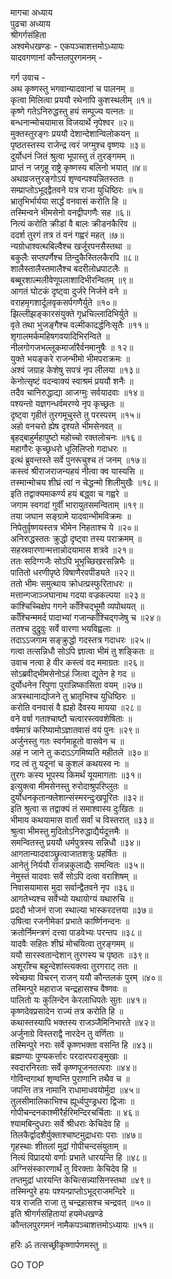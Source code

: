 मागचा अध्याय  
पुढचा अध्याय  
श्रीगर्गसंहिता  
अश्वमेधखण्डः - एकपञ्चाशत्तमोऽध्यायः  
यादवगणानां कौन्तलपुरगमनम् -  
  
गर्ग उवाच -  
अथ कृष्णस्तु भगवान्यादवानां च पालनम् ॥  
कृत्वा मिलित्वा प्रययौ रथेनापि कुशस्थलीम् ॥१॥  
कृष्णे गतेऽनिरुद्धस्तु हयं सम्पूज्य यत्नतः ॥  
बन्धनान्मोचयामास विजयार्थे नृपेश्वर ॥२॥  
मुक्तस्तुरङ्गः प्रययौ देशान्देशान्विलोकयन् ॥  
पृष्ठतस्तस्य राजेन्द्र त्वरं जग्मुश्च वृष्णयः ॥३॥  
दुर्योधनं जितं श्रुत्वा भूपास्तु तं तुरङ्गमम् ॥  
प्राप्तं न जगृहू राष्ट्रे कृष्णस्य बलिनो भयात् ॥४॥  
अथाव्रजत्तुरङ्गोऽयं शृण्वन्पश्यन्नितस्ततः ॥  
सम्प्राप्तोऽभूद्‌द्वैतवने यत्र राजा युधिष्ठिरः ॥५॥  
भ्रातृभिर्भार्यया सार्द्धं वनवासं करोति हि ॥  
तस्मिन्वने भीमसेनो वनद्वीपगणैः सह ॥६॥  
नित्यं करोति क्रीडां वै बालः क्रीडनकैरिव ॥  
ददर्श तुरगं तत्र तं वनं गह्वरं महत् ॥७॥  
न्यग्रोधाश्वत्थबिल्वैश्च खर्जूरपनसैस्तथा ॥  
बकुलैः सप्तपर्णैश्च तिन्दुकैस्तिलकैरपि ॥८॥  
शालैस्तालैस्तमालैश्च बदरीलोध्रपाटलैः ॥  
बब्बूरशाल्मलीवेणूपलाशादिभीरन्वितम् ॥९॥  
आगतं घोटकं दृष्ट्वा दुर्जरे निर्जने वने ॥  
वराहमृगशार्दूलवृकसर्पगणैर्युते ॥१०॥  
झिल्लीझङ्कारसंयुक्ते गृध्रचिल्लादिभिर्युते ॥  
वृते तथा भुजङ्गैश्च वल्मीकादर्द्धनिःसृतैः ॥११॥  
शृगालमर्कमहिषगवयादिभिरन्विते ॥  
नीलगोगजभल्लूकमार्जारैर्वनमानुषैः ॥ १२॥  
युक्ते भयङ्करे राजन्भीमो भीमपराक्रमः ॥  
अश्वं जग्राह केशेषु सपत्रं नृप लीलया ॥१३॥  
केनोत्सृष्टं वदन्वाक्यं स्वाश्रमं प्रययौ शनैः ॥  
तदैव चानिरुद्धाद्या आजग्मुः सर्वयादवाः ॥१४॥  
पश्यन्तो यज्ञगन्धर्वमरण्ये नृप कृच्छ्रतः ॥  
दृष्ट्वा गृहीतं तुरगमूचुस्ते तु परस्परम् ॥१५॥  
अहो वनचरो ह्येष दृश्यते भीमसेनवत् ॥  
बृहद्बाहुर्महापुष्टो महोच्चो रक्तलोचनः ॥१६॥  
महागौरः कृच्छ्रधरो धूलिलिप्तो गदाधरः ॥  
इत्थं ब्रुवन्तस्ते सर्वे पुनरूचुश्च तं जनम् ॥१७॥  
कस्त्वं श्रीराजराजन्यहयं नीत्वा क्व यास्यसि ॥  
तस्मान्मोचय शीघ्रं त्वां न चेद्धन्मो शिलीमुखैः ॥१८॥  
इति तद्वाक्यमाकर्ण्य हयं बद्ध्वा च गह्वरे ॥  
जगाम स्वगदां गुर्वीं भारायुतसमन्विताम् ॥१९॥  
तया जघान सङ्ग्रामे यादवान्भीमविक्रमः ॥  
निपेतुर्वृष्णयस्तत्र भीमेन निहताश्च ये ॥२०॥  
अनिरुद्धस्ततः क्रुद्धो दृष्ट्वा तस्य पराक्रमम् ॥  
सहस्रवारणान्मत्तान्नोदयामास शत्रवे ॥२१॥  
ततः सदिग्गजैः सोऽपि भूभृच्छिखरसन्निभैः ॥  
पातितो धरणीपृष्ठे विषाणैरवपीड्यते ॥२२॥  
ततो भीमः समुत्थाय क्रोधत्प्रस्फुरिताधरः ॥  
मत्तान्गजाञ्जघानाथ गदया वज्रकल्पया ॥२३॥  
कांश्चिच्चिक्षेप गगने काँश्चिद्‌भूमौ व्यपोथयत् ॥  
काँश्चिन्ममर्द पादाभ्यां गजान्काँश्चिद्‌गजेषु च ॥२४॥  
ततश्च दुद्रुवुः सर्वे वारणा भयविह्वलाः ॥  
तदाऽऽजगाम सङ्क्रुद्धो गदस्तत्र गदाधरः ॥२५॥  
गत्वा तत्सन्निधौ सोऽपि ज्ञात्वा भीमं तु शङ्कितः ॥  
उवाच नत्वा हे वीर कस्त्वं वद ममाग्रतः ॥२६॥  
सोऽब्रवीद्‌भीमसेनोऽहं जित्वा द्यूतेन हे गद ॥  
दुर्योधनेन रिपुणा पुरान्निष्कासिता वयम् ॥२७॥  
अत्रस्थानाद्योजने तु भ्रातृभिश्च युधिष्ठिरः ॥  
करोति वनवासं वै ह्यहो दैवस्य मायया ॥२८॥  
वने वर्षा गताश्चाष्टौ चत्वारस्त्ववशेषिताः ॥  
वर्षमात्रं करिष्यामोऽज्ञातवासं वयं पुनः ॥२९॥  
अर्जुनस्तु गतः स्वर्गमाहूतो वासवेन च ॥  
अहं न जाने तु कदाऽऽगमिष्यति महीतले ॥३०॥  
गद त्वं तु यदूनां च कुशलं कथयस्व नः ॥  
तुरगः कस्य भूपस्य किमर्थं यूयमागताः ॥३१॥  
इत्युक्त्वा मीमसेनस्तु रुरोदाश्रुपरिप्लुतः ॥  
दुर्योधनकृतान्क्लेशान्संस्मरन्दुःखपूरितः ॥३२॥  
इति श्रुत्वा स तद्वाक्यं तं समाश्वास्य दुःखितः ॥  
भीमाय कथयामास वार्तां सर्वां च विस्तरात् ॥३३॥  
श्रुत्वा भीमस्तु मुदितोऽनिरुद्धाद्यैर्यदूत्तमैः ॥  
समन्वितस्तु प्रययौ धर्मपुत्रस्य सन्निधौ ॥३४॥  
आगतान्यादवाञ्छ्रुत्वाजातशत्रुः प्रहर्षितः ॥  
आनेतुं निर्ययौ राजन्नकुलाद्यैः समन्वितः ॥३५॥  
नेमुस्तं यादवाः सर्वे सोऽपि दत्वा वराशिषम् ॥  
निवासयामास मुदा सर्वान्द्वैतवने नृप ॥३६॥  
आगतेभ्यश्च सर्वेभ्यो यथायोग्यं यथारुचि ॥  
प्रददौ भोजनं राजा स्थाल्या भास्करदत्तया ॥३७॥  
उषित्वा रजनीमेकां प्रभाते कार्ष्णिनन्दनः ॥  
क्रतोर्निमन्त्रणं दत्त्वा पाडवेभ्यः परन्तप ॥३८॥  
यादवैः सहितः शीघ्रं मोचयित्वा तुरङ्गमम् ॥  
ययौ सारस्वतान्देशान् तुरगस्य च पृष्ठतः ॥३९॥  
अशूराँश्च बहून्देशांस्त्यक्त्वा तुरगराट् ततः ॥  
स्वेच्छया विचरन् राजन् ययौ कौन्तलकं पुरम् ॥४०॥  
तस्मिन्पुरे महाराज चन्द्रहासश्च वैष्णवः ॥  
पालितो यः कुलिन्देन केरलाधिपतेः सुतः ॥४१॥  
कृष्णदेवप्रसादेन राज्यं तत्र करोति हि ॥  
कथास्तस्यापि भक्तस्य राजञ्जैमिनिभारते ॥४२॥  
अर्जुनाग्रे विस्तराद्वै नारदेन तु वर्णिताः ॥  
तस्मिन्पुरे नराः सर्वे कृष्णभक्ता वसन्ति हि ॥४३॥  
ब्रह्मण्याः पुण्यकर्त्तारः परदारपराङ्‌मुखाः ॥  
स्वदारनिरताः सर्वे कृष्णपूजनतत्पराः ॥४४॥  
गोविन्दगाथां शृण्वन्ति पुराणानि तथैव च ॥  
जपन्ति तत्र नामानि राधामाधवयोर्मुदा ॥४५॥  
तुलसीमालिकाभिश्च ह्यूर्ध्वपुण्ड्रधरा द्विजाः ॥  
गोपीचन्दनकाश्मीरैर्हरिमन्दिरचर्चिताः ॥ ४६॥  
श्यामबिन्दुधराः सर्वे श्रीधराः केचिदेव हि ॥  
तिलकैर्द्वादशैर्युक्ताश्चाष्टमुद्राधराः पराः ॥४७॥  
गृहस्थाः शीतलां मुद्रां गोपीचन्दसंयुताम् ॥  
नित्यं विप्रादयो वर्णाः प्रभाते धारयन्ति हि ॥४८॥  
अग्निसंस्कारणार्थं तु विरक्ताः केचिदेव हि ॥  
तप्तमुद्रां धारयन्ति केचित्सन्न्यासिनस्तथा ॥४९॥  
तस्मिन्पुरे हयः पश्यन्प्राप्तोऽभूद्‌राजमन्दिरे ॥  
यत्र राजति राजा तु चन्द्रहासश्च चन्द्रवत् ॥५०॥  
इति श्रीगर्गसंहितायां हयमेधखण्डे  
कौन्तलपुरगमनं नामैकपञ्चाशत्तमोऽध्यायः ॥५१॥  
  
हरिः ॐ तत्सच्छ्रीकृष्णार्पणमस्तु ॥  
  
GO TOP
